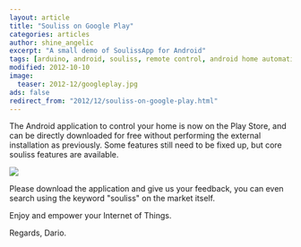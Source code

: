 ```yaml
---
layout: article
title: "Souliss on Google Play"
categories: articles
author: shine_angelic
excerpt: "A small demo of SoulissApp for Android"
tags: [arduino, android, souliss, remote control, android home automation, android smart home]
modified: 2012-10-10
image:
  teaser: 2012-12/googleplay.jpg
ads: false  
redirect_from: "2012/12/souliss-on-google-play.html"
---
```


The Android application to control your home is now on the Play Store, and can be directly downloaded for free without performing the external installation as previously. Some features still need to be fixed up, but core souliss features are available.

![](https://github.com/souliss/souliss.github.io/blob/master/images/2012-12/googleplay.jpg?raw=true)

Please download the application and give us your feedback, you can even search using the keyword "souliss" on the market itself.

Enjoy and empower your Internet of Things.

Regards,
Dario.